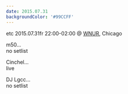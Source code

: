 ```yaml
---
date: 2015.07.31
backgroundColor: '#99CCFF'
---
```


etc 2015.07.31fr 22:00-02:00 @ [WNUR](http://www.wnur.org/), Chicago  

m50...  
no setlist  

Cinchel...  
live  

DJ Lgcc...  
no setlist